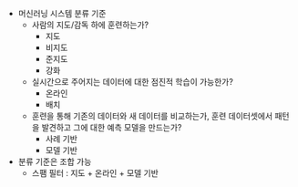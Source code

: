 - 머신러닝 시스템 분류 기준
	- 사람의 지도/감독 하에 훈련하는가?
		- 지도
		- 비지도
		- 준지도
		- 강화
	- 실시간으로 주어지는 데이터에 대한 점진적 학습이 가능한가?
		- 온라인
		- 배치
	- 훈련을 통해 기존의 데이터와 새 데이터를 비교하는가, 훈련 데이터셋에서 패턴을 발견하고 그에 대한 예측 모델을 만드는가?
		- 사례 기반
		- 모델 기반
- 분류 기준은 조합 가능
	- 스팸 필터 : 지도 + 온라인 + 모델 기반